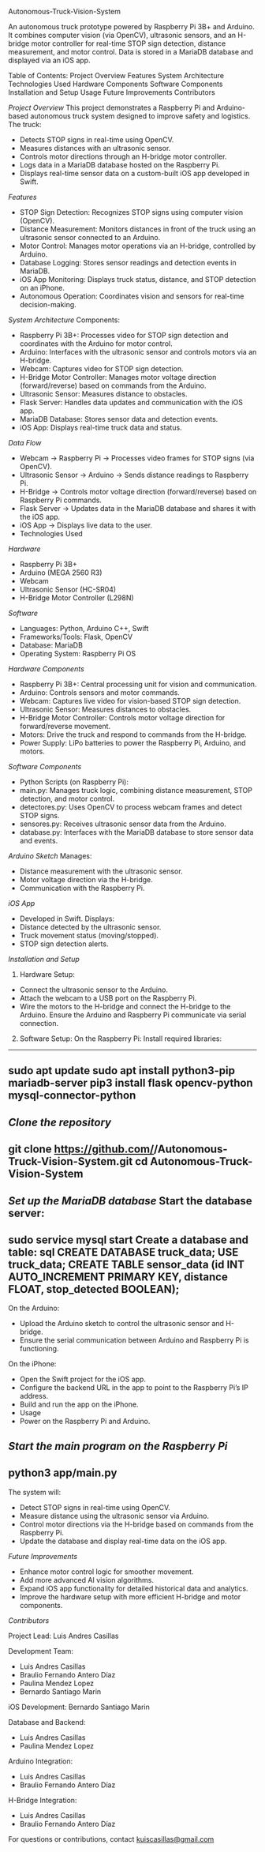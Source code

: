 Autonomous-Truck-Vision-System

An autonomous truck prototype powered by Raspberry Pi 3B+ and Arduino. It combines computer vision (via OpenCV), ultrasonic sensors, and an H-bridge motor controller for real-time STOP sign detection, distance measurement, and motor control. Data is stored in a MariaDB database and displayed via an iOS app.

Table of Contents:
  Project Overview
  Features
  System Architecture
  Technologies Used
  Hardware Components
  Software Components
  Installation and Setup
  Usage
  Future Improvements
  Contributors
  
*Project Overview*
This project demonstrates a Raspberry Pi and Arduino-based autonomous truck system designed to improve safety and logistics. The truck:
- Detects STOP signs in real-time using OpenCV.
- Measures distances with an ultrasonic sensor.
- Controls motor directions through an H-bridge motor controller.
- Logs data in a MariaDB database hosted on the Raspberry Pi.
- Displays real-time sensor data on a custom-built iOS app developed in Swift.
  
*Features*
- STOP Sign Detection: Recognizes STOP signs using computer vision (OpenCV).
- Distance Measurement: Monitors distances in front of the truck using an ultrasonic sensor connected to an Arduino.
- Motor Control: Manages motor operations via an H-bridge, controlled by Arduino.
- Database Logging: Stores sensor readings and detection events in MariaDB.
- iOS App Monitoring: Displays truck status, distance, and STOP detection on an iPhone.
- Autonomous Operation: Coordinates vision and sensors for real-time decision-making.
  
*System Architecture*
Components:
- Raspberry Pi 3B+: Processes video for STOP sign detection and coordinates with the Arduino for motor control.
- Arduino: Interfaces with the ultrasonic sensor and controls motors via an H-bridge.
- Webcam: Captures video for STOP sign detection.
- H-Bridge Motor Controller: Manages motor voltage direction (forward/reverse) based on commands from the Arduino.
- Ultrasonic Sensor: Measures distance to obstacles.
- Flask Server: Handles data updates and communication with the iOS app.
- MariaDB Database: Stores sensor data and detection events.
- iOS App: Displays real-time truck data and status.
  
*Data Flow*
- Webcam → Raspberry Pi → Processes video frames for STOP signs (via OpenCV).
- Ultrasonic Sensor → Arduino → Sends distance readings to Raspberry Pi.
- H-Bridge → Controls motor voltage direction (forward/reverse) based on Raspberry Pi commands.
- Flask Server → Updates data in the MariaDB database and shares it with the iOS app.
- iOS App → Displays live data to the user.
- Technologies Used

*Hardware*
- Raspberry Pi 3B+
- Arduino (MEGA 2560 R3)
- Webcam
- Ultrasonic Sensor (HC-SR04)
- H-Bridge Motor Controller (L298N)
  
*Software*
- Languages: Python, Arduino C++, Swift
- Frameworks/Tools: Flask, OpenCV
- Database: MariaDB
- Operating System: Raspberry Pi OS
  
*Hardware Components*
- Raspberry Pi 3B+: Central processing unit for vision and communication.
- Arduino: Controls sensors and motor commands.
- Webcam: Captures live video for vision-based STOP sign detection.
- Ultrasonic Sensor: Measures distances to obstacles.
- H-Bridge Motor Controller: Controls motor voltage direction for forward/reverse movement.
- Motors: Drive the truck and respond to commands from the H-bridge.
- Power Supply: LiPo batteries to power the Raspberry Pi, Arduino, and motors.
  
*Software Components*
- Python Scripts (on Raspberry Pi):
- main.py: Manages truck logic, combining distance measurement, STOP detection, and motor control.
- detectores.py: Uses OpenCV to process webcam frames and detect STOP signs.
- sensores.py: Receives ultrasonic sensor data from the Arduino.
- database.py: Interfaces with the MariaDB database to store sensor data and events.
  
*Arduino Sketch*
Manages:
- Distance measurement with the ultrasonic sensor.
- Motor voltage direction via the H-bridge.
- Communication with the Raspberry Pi.
  
*iOS App*
- Developed in Swift.
Displays:
- Distance detected by the ultrasonic sensor.
- Truck movement status (moving/stopped).
- STOP sign detection alerts.
  
*Installation and Setup*
1. Hardware Setup:
- Connect the ultrasonic sensor to the Arduino.
- Attach the webcam to a USB port on the Raspberry Pi.
- Wire the motors to the H-bridge and connect the H-bridge to the Arduino.
Ensure the Arduino and Raspberry Pi communicate via serial connection.
2. Software Setup:
On the Raspberry Pi:
Install required libraries:
----------------------------------------------------------------------------------------------------
sudo apt update
sudo apt install python3-pip mariadb-server
pip3 install flask opencv-python mysql-connector-python
-----------------------------------------------------------------------------------------------------

*Clone the repository*
------------------------------------------------------------------------------------------------------
git clone https://github.com/<your-username>/Autonomous-Truck-Vision-System.git
cd Autonomous-Truck-Vision-System
------------------------------------------------------------------------------------------------------

*Set up the MariaDB database*
Start the database server:
-------------------------------------------------------------------------------------------------------
sudo service mysql start
Create a database and table:
sql
CREATE DATABASE truck_data;
USE truck_data;
CREATE TABLE sensor_data (id INT AUTO_INCREMENT PRIMARY KEY, distance FLOAT, stop_detected BOOLEAN);
--------------------------------------------------------------------------------------------------------

On the Arduino:
- Upload the Arduino sketch to control the ultrasonic sensor and H-bridge.
- Ensure the serial communication between Arduino and Raspberry Pi is functioning.
  
On the iPhone:
- Open the Swift project for the iOS app.
- Configure the backend URL in the app to point to the Raspberry Pi’s IP address.
- Build and run the app on the iPhone.
- Usage
- Power on the Raspberry Pi and Arduino.
  
*Start the main program on the Raspberry Pi*
-----------------------------------------------------------------------------------------------
python3 app/main.py
-----------------------------------------------------------------------------------------------

The system will:
- Detect STOP signs in real-time using OpenCV.
- Measure distance using the ultrasonic sensor via Arduino.
- Control motor directions via the H-bridge based on commands from the Raspberry Pi.
- Update the database and display real-time data on the iOS app.

*Future Improvements*
- Enhance motor control logic for smoother movement.
- Add more advanced AI vision algorithms.
- Expand iOS app functionality for detailed historical data and analytics.
- Improve the hardware setup with more efficient H-bridge and motor components.
  
*Contributors*

Project Lead: Luis Andres Casillas

Development Team: 
- Luis Andres Casillas
- Braulio Fernando Antero Díaz
- Paulina Mendez Lopez
- Bernardo Santiago Marin

iOS Development: Bernardo Santiago Marin

Database and Backend: 
- Luis Andres Casillas
- Paulina Mendez Lopez
  
Arduino Integration:
- Luis Andres Casillas
- Braulio Fernando Antero Díaz
  
H-Bridge Integration:
- Luis Andres Casillas
- Braulio Fernando Antero Díaz

  
For questions or contributions, contact kuiscasillas@gmail.com

